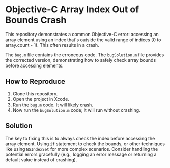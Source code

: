 # Objective-C Array Index Out of Bounds Crash

This repository demonstrates a common Objective-C error: accessing an array element using an index that's outside the valid range of indices (0 to array.count - 1).  This often results in a crash.

The `bug.m` file contains the erroneous code. The `bugSolution.m` file provides the corrected version, demonstrating how to safely check array bounds before accessing elements.

## How to Reproduce

1. Clone this repository.
2. Open the project in Xcode.
3. Run the `bug.m` code. It will likely crash. 
4. Now run the `bugSolution.m` code; it will run without crashing. 

## Solution

The key to fixing this is to always check the index before accessing the array element.  Using `if` statement to check the bounds, or other techniques like using `NSIndexSet` for more complex scenarios.  Consider handling the potential errors gracefully (e.g., logging an error message or returning a default value instead of crashing).